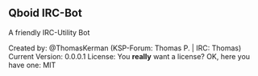 ## Qboid IRC-Bot
A friendly IRC-Utility Bot

Created by: @ThomasKerman (KSP-Forum: Thomas P. | IRC: Thomas)
Current Version: 0.0.0.1
License: You **really** want a license? OK, here you have one: MIT